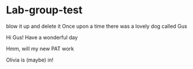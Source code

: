 # Lab-group-test
blow it up and delete it
Once upon a time there was a lovely dog called Gus



Hi Gus! Have a wonderful day

Hmm, will my new PAT work

Olivia is (maybe) in!
